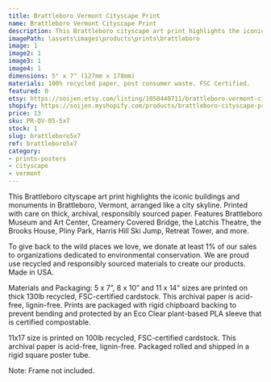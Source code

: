 ```yaml
---
title: Brattleboro Vermont Cityscape Print
name: Brattleboro Vermont Cityscape Print
description: This Brattleboro cityscape art print highlights the iconic buildings and monuments in Brattleboro, Vermont, arranged like a city skyline. Printed with care on thick, archival, responsibly sourced paper. Features Brattleboro Museum and Art Center, Creamery Covered Bridge, the Latchis Theatre, the Brooks House, Pliny Park, Harris Hill Ski Jump, Retreat Tower, and more. Made in USA.
imagePath: \assets\images\products\prints\brattleboro
image: 1
image2: 1
image3: 1
image4: 1
dimensions: 5" x 7" (127mm x 178mm)
materials: 100% recycled paper, post consumer waste. FSC Certified.
featured: 0
etsy: https://soijen.etsy.com/listing/1050440711/brattleboro-vermont-cityscape-art-print?utm_source=Copy&utm_medium=ListingManager&utm_campaign=Share&utm_term=so.lmsm&share_time=1695258606411
shopify: https://soijen.myshopify.com/products/brattleboro-cityscape-print
price: 13
sku: PR-QV-05-5x7
stock: 1
slug: brattleboro5x7
ref: brattleboro5x7
category:
- prints-posters
- cityscape
- vermont
---
```

This Brattleboro cityscape art print highlights the iconic buildings and monuments in Brattleboro, Vermont, arranged like a city skyline. Printed with care on thick, archival, responsibly sourced paper. Features Brattleboro Museum and Art Center, Creamery Covered Bridge, the Latchis Theatre, the Brooks House, Pliny Park, Harris Hill Ski Jump, Retreat Tower, and more.

To give back to the wild places we love, we donate at least 1% of our sales to organizations dedicated to environmental conservation. We are proud use recycled and responsibly sourced materials to create our products. Made in USA.

Materials and Packaging:
5 x 7”, 8 x 10” and 11 x 14” sizes are printed on thick 130lb recycled, FSC-certified cardstock. This archival paper is acid-free, lignin-free. Prints are packaged with rigid chipboard backing to prevent bending and protected by an Eco Clear plant-based PLA sleeve that is certified compostable.

11x17 size is printed on 100lb recycled, FSC-certified cardstock. This archival paper is acid-free, lignin-free. Packaged rolled and shipped in a rigid square poster tube.

Note: Frame not included.
